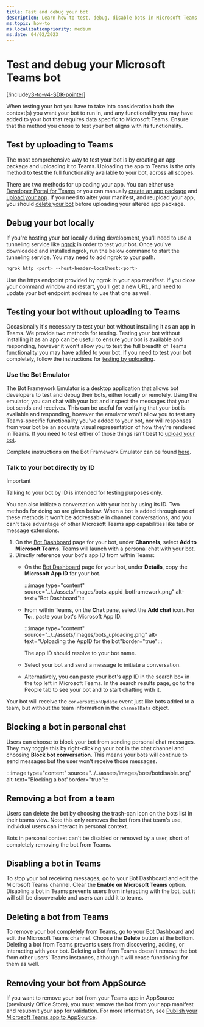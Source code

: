 ```yaml
---
title: Test and debug your bot
description: Learn how to test, debug, disable bots in Microsoft Teams. Test your bot without uploading to Teams using bot emulator, remove/disable bots from AppSource.
ms.topic: how-to
ms.localizationpriority: medium
ms.date: 04/02/2023
---
```

# Test and debug your Microsoft Teams bot

[!include[v3-to-v4-SDK-pointer](~/includes/v3-to-v4-pointer-bots.md)]

When testing your bot you have to take into consideration both the context(s) you want your bot to run in, and any functionality you may have added to your bot that requires data specific to Microsoft Teams. Ensure that the method you chose to test your bot aligns with its functionality.

## Test by uploading to Teams

The most comprehensive way to test your bot is by creating an app package and uploading it to Teams. Uploading the app to Teams is the only method to test the full functionality available to your bot, across all scopes.

There are two methods for uploading your app. You can either use [Developer Portal for Teams](~/concepts/build-and-test/teams-developer-portal.md) or you can manually [create an app package](~/concepts/build-and-test/apps-package.md) and [upload your app](~/concepts/deploy-and-publish/apps-upload.md). If you need to alter your manifest, and reupload your app, you should [delete your bot](#deleting-a-bot-from-teams) before uploading your altered app package.

## Debug your bot locally

If you're hosting your bot locally during development, you'll need to use a tunneling service like [ngrok](https://ngrok.com/) in order to test your bot. Once you've downloaded and installed ngrok, run the below command to start the tunneling service. You may need to add ngrok to your path.

```bash
ngrok http <port> --host-header=localhost:<port>
```

Use the https endpoint provided by ngrok in your app manifest. If you close your command window and restart, you'll get a new URL, and need to update your bot endpoint address to use that one as well.

## Testing your bot without uploading to Teams

Occasionally it's necessary to test your bot without installing it as an app in Teams. We provide two methods for testing. Testing your bot without installing it as an app can be useful to ensure your bot is available and responding, however it won't allow you to test the full breadth of Teams functionality you may have added to your bot. If you need to test your bot completely, follow the instructions for [testing by uploading](#test-by-uploading-to-teams).

### Use the Bot Emulator

The Bot Framework Emulator is a desktop application that allows bot developers to test and debug their bots, either locally or remotely. Using the emulator, you can chat with your bot and inspect the messages that your bot sends and receives. This can be useful for verifying that your bot is available and responding, however the emulator won't allow you to test any Teams-specific functionality you've added to your bot, nor will responses from your bot be an accurate visual representation of how they're rendered in Teams. If you need to test either of those things isn't best to [upload your bot](#test-by-uploading-to-teams).

Complete instructions on the Bot Framework Emulator can be found [here](/azure/bot-service/bot-service-debug-emulator?view=azure-bot-service-4.0&preserve-view=true).

### Talk to your bot directly by ID

>[!Important]
>Talking to your bot by ID is intended for testing purposes only.

You can also initiate a conversation with your bot by using its ID. Two methods for doing so are given below. When a bot is added through one of these methods it won't be addressable in channel conversations, and you can't take advantage of other Microsoft Teams app capabilities like tabs or message extensions.

1. On the [Bot Dashboard](https://dev.botframework.com/bots) page for your bot, under **Channels**, select **Add to Microsoft Teams**. Teams will launch with a personal chat with your bot.
2. Directly reference your bot's app ID from within Teams:
   * On the [Bot Dashboard](https://dev.botframework.com/bots) page for your bot, under **Details**, copy the **Microsoft App ID** for your bot.
  
      :::image type="content" source="../../assets/images/bots_appid_botframework.png" alt-text="Bot Dashboard":::
  
   * From within Teams, on the **Chat** pane, select the **Add chat** icon. For **To:**, paste your bot's Microsoft App ID.
  
      :::image type="content" source="../../assets/images/bots_uploading.png" alt-text="Uploading the AppID for the bot"border="true":::

     The app ID should resolve to your bot name.

   * Select your bot and send a message to initiate a conversation.

   * Alternatively, you can paste your bot's app ID in the search box in the top left in Microsoft Teams. In the search results page, go to the People tab to see your bot and to start chatting with it.

Your bot will receive the `conversationUpdate` event just like bots added to a team, but without the team information in the `channelData` object.

## Blocking a bot in personal chat

Users can choose to block your bot from sending personal chat messages. They may toggle this by right-clicking your bot in the chat channel and choosing **Block bot conversation**. This means your bots will continue to send messages but the user won't receive those messages.

  :::image type="content" source="../../assets/images/bots/botdisable.png" alt-text="Blocking a bot"border="true":::

## Removing a bot from a team

Users can delete the bot by choosing the trash-can icon on the bots list in their teams view. Note this only removes the bot from that team's use, individual users can interact in personal context.

Bots in personal context can't be disabled or removed by a user, short of completely removing the bot from Teams.

## Disabling a bot in Teams

To stop your bot receiving messages, go to your Bot Dashboard and edit the Microsoft Teams channel. Clear the **Enable on Microsoft Teams** option. Disabling a bot in Teams prevents users from interacting with the bot, but it will still be discoverable and users can add it to teams.

## Deleting a bot from Teams

To remove your bot completely from Teams, go to your Bot Dashboard and edit the Microsoft Teams channel. Choose the **Delete** button at the bottom. Deleting a bot from Teams prevents users from discovering, adding, or interacting with your bot. Deleting a bot from Teams doesn't remove the bot from other users' Teams instances, although it will cease functioning for them as well.

## Removing your bot from AppSource

If you want to remove your bot from your Teams app in AppSource (previously Office Store), you must remove the bot from your app manifest and resubmit your app for validation. For more information, see [Publish your Microsoft Teams app to AppSource](~/concepts/deploy-and-publish/apps-publish.md).
